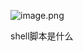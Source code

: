 ![image.png](https://raw.githubusercontent.com/youtubhexo/obsidian-blog-images/mian/20250622170316850.png)

shell脚本是什么
